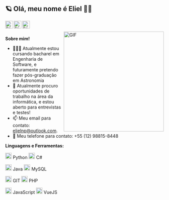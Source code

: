 <h2 title="hehehe">🪐 Olá, meu nome é Eliel 👋🏾</h2>

<a href="https://www.linkedin.com/in/eliel-nunes-pinto-046563206/">
  <img align="left" alt="Eliel Linkedln" width="24px" src="https://img.icons8.com/color/48/linkedin.png" />
</a>
<a href="https://twitter.com/ellzdotnet">
  <img align="left" alt="Eliel Twitter" width="24px" src="https://img.icons8.com/fluency/48/twitterx--v1.png" />
</a>
<a href="https://wa.me/5512988158448">
  <img align="left" alt="Eliel WhatsApp" width="24px" src="https://img.icons8.com/color/48/whatsapp--v1.png" />
</a>

<br />
<br />


 

  <img align="right" alt="GIF" height="318" src="https://media0.giphy.com/media/j4q7dJX1l66br4IyBl/giphy.gif?cid=ecf05e47cfx5nlvnu682bfyjnw5m95dlwhcuy9micx54hlr0&ep=v1_gifs_search&rid=giphy.gif&ct=g" />

**Sobre mim!**

- 👨🏽‍💻 Atualmente estou cursando bacharel em Engenharia de Software, e futuramente pretendo fazer pós-graduação em Astronomia
- 🌱 Atualmente procuro oportunidades de trabalho na área da informática, e estou aberto para entrevistas e testes!
- 📫 Meu email para contato: elielnp@outlook.com.
- 📱 Meu telefone para contato: +55 (12) 98815-8448


**Linguagens e Ferramentas:**  




<code><img height="20" src="https://img.icons8.com/color/48/python--v2.png"></code> Python
<code><img height="20" src="https://img.icons8.com/color/48/c-sharp-logo.png"></code> C#

<code><img height="20" src="https://img.icons8.com/color/48/java-coffee-cup-logo--v1.png"></code> Java
<code><img height="20" src="https://img.icons8.com/external-those-icons-flat-those-icons/24/external-MySQL-programming-and-development-those-icons-flat-those-icons.png"></code> MySQL

<code><img height="20" src="https://img.icons8.com/color/48/git.png"></code> GIT
<code><img height="20" src="https://img.icons8.com/color/48/php.png"></code> PHP

<code><img height="20" src="https://img.icons8.com/color/48/javascript--v1.png"></code> JavaScript
<code><img height="20" src="https://img.icons8.com/color/48/vue-js.png"></code> VueJS
